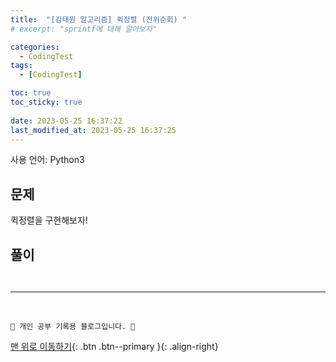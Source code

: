 ```yaml
---
title:  "[김태원 알고리즘] 퀵정렬 (전위순회) "
# excerpt: "sprintf에 대해 알아보자"

categories:
  - CodingTest
tags:
  - [CodingTest]

toc: true
toc_sticky: true
 
date: 2023-05-25 16:37:22
last_modified_at: 2023-05-25 16:37:25
---
```


사용 언어: Python3

## 문제
퀵정렬을 구현해보자!<br>

## 풀이
```py



```






***
<br>


    💛 개인 공부 기록용 블로그입니다. 👻

[맨 위로 이동하기](#){: .btn .btn--primary }{: .align-right}